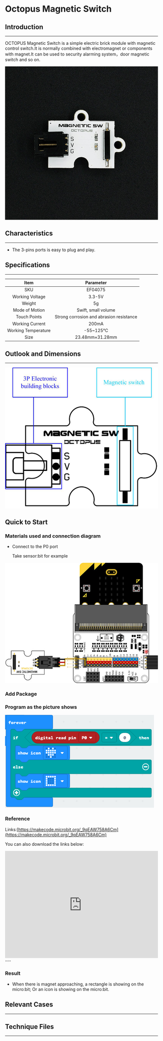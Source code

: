 # Octopus Magnetic Switch

## Introduction
---
OCTOPUS Magnetic Switch is a simple electric brick module with magnetic control switch.It is normally combined with electromagnet or components with magnet.It can be used to security alarming system，door magnetic switch and so on.

 ![](./images/y2rEGSc.jpg)

## Characteristics
---
- The 3-pins ports is easy to plug and play.

## Specifications
---
Item | Parameter 
:-: | :-: 
SKU|EF04075
Working Voltage|3.3-5V
Weight|5g
Mode of Motion|Swift, small volume
Touch Points|Strong corrosion and abrasion resistance
Working Current|200mA
Working Temperature|-55~125℃
Size|23.48mm×31.28mm

## Outlook and Dimensions
---
 ![](./images/9AZBMTT.png)

## Quick to Start

### Materials used and connection diagram

- Connect to the P0 port 

  Take sensor:bit for example

![](./images/YdMbHja.jpg)
### Add Package

### Program as the picture shows

![](./images/3k1UPiG.png)

### Reference

Links:[https://makecode.microbit.org/_9qEAW758A6Cm](https://makecode.microbit.org/_9qEAW758A6Cm)

You can also download the links below:

<div style="position:relative;height:0;padding-bottom:70%;overflow:hidden;"><iframe style="position:absolute;top:0;left:0;width:100%;height:100%;" src="https://makecode.microbit.org/#pub:_9qEAW758A6Cm" frameborder="0" sandbox="allow-popups allow-forms allow-scripts allow-same-origin"></iframe></div>  
---

### Result
- When there is magnet approaching, a rectangle is showing on the micro:bit; Or an icon is showing on the micro:bit.

## Relevant Cases

------

## Technique Files

---
